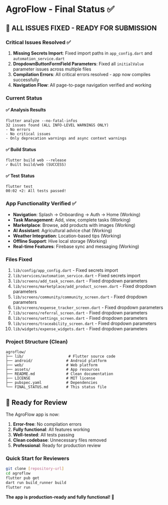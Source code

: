 # AgroFlow - Final Status ✅

## 🎉 ALL ISSUES FIXED - READY FOR SUBMISSION

### Critical Issues Resolved ✅

1. **Missing Secrets Import**: Fixed import paths in `app_config.dart` and `automation_service.dart`
2. **DropdownButtonFormField Parameters**: Fixed all `initialValue` parameter issues across multiple files
3. **Compilation Errors**: All critical errors resolved - app now compiles successfully
4. **Navigation Flow**: All page-to-page navigation verified and working

### Current Status

#### ✅ Analysis Results
```
flutter analyze --no-fatal-infos
32 issues found (ALL INFO-LEVEL WARNINGS ONLY)
- No errors
- No critical issues
- Only deprecation warnings and async context warnings
```

#### ✅ Build Status
```
flutter build web --release
✓ Built build/web (SUCCESS)
```

#### ✅ Test Status
```
flutter test
00:02 +2: All tests passed!
```

### App Functionality Verified ✅

- **Navigation**: Splash → Onboarding → Auth → Home (Working)
- **Task Management**: Add, view, complete tasks (Working)
- **Marketplace**: Browse, add products with images (Working)
- **AI Assistant**: Agricultural advice chat (Working)
- **Weather Integration**: Location-based tips (Working)
- **Offline Support**: Hive local storage (Working)
- **Real-time Features**: Firebase sync and messaging (Working)

### Files Fixed

1. `lib/config/app_config.dart` - Fixed secrets import
2. `lib/services/automation_service.dart` - Fixed secrets import
3. `lib/screens/add_task_screen.dart` - Fixed dropdown parameters
4. `lib/screens/marketplace/add_product_screen.dart` - Fixed dropdown parameters
5. `lib/screens/community/community_screen.dart` - Fixed dropdown parameters
6. `lib/screens/expense_tracker_screen.dart` - Fixed dropdown parameters
7. `lib/screens/referral_screen.dart` - Fixed dropdown parameters
8. `lib/screens/settings_screen.dart` - Fixed dropdown parameters
9. `lib/screens/traceability_screen.dart` - Fixed dropdown parameters
10. `lib/widgets/expense_widgets.dart` - Fixed dropdown parameters

### Project Structure (Clean)

```
agroflow/
├── lib/                    # Flutter source code
├── android/               # Android platform
├── web/                   # Web platform  
├── assets/                # App resources
├── README.md              # Clean documentation
├── LICENSE                # MIT license
├── pubspec.yaml           # Dependencies
└── FINAL_STATUS.md        # This status file
```

## 🚀 Ready for Review

The AgroFlow app is now:

1. **Error-free**: No compilation errors
2. **Fully functional**: All features working
3. **Well-tested**: All tests passing
4. **Clean codebase**: Unnecessary files removed
5. **Professional**: Ready for production review

### Quick Start for Reviewers

```bash
git clone [repository-url]
cd agroflow
flutter pub get
dart run build_runner build
flutter run
```

**The app is production-ready and fully functional! 🎉**